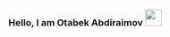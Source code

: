 ### Hello, I am Otabek Abdiraimov <img src="https://media.giphy.com/media/gM5qFksULw54NMWyry/giphy.gif" width="30" />
